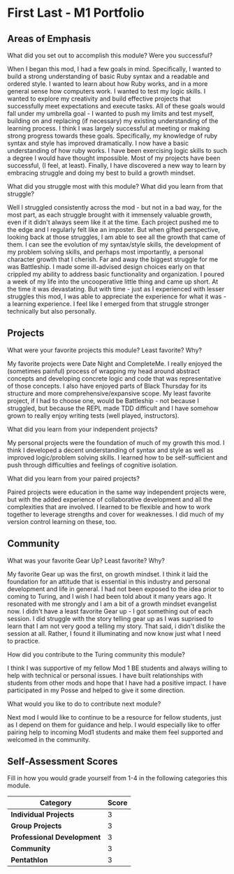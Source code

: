 # First Last - M1 Portfolio

## Areas of Emphasis

What did you set out to accomplish this module? Were you successful?

When I began this mod, I had a few goals in mind. Specifically, I wanted to build a strong understanding of basic Ruby syntax and a readable and ordered style. I wanted to learn about how Ruby works, and in a more general sense how computers work. I wanted to test my logic skills. I wanted to explore my creativity and build effective projects that successfully meet expectations and execute tasks. All of these goals would fall under my umbrella goal - I wanted to push my limits and test myself, building on and replacing (if necessary) my existing understanding of the learning process. I think I was largely successful at meeting or making strong progress towards these goals. Specifically, my knowledge of ruby syntax and style has improved dramatically. I now have a basic understanding of how ruby works. I have been exercising logic skills to such a degree I would have thought impossible. Most of my projects have been successful, (I feel, at least). Finally, I have discovered a new way to learn by embracing struggle and doing my best to build a growth mindset.  

What did you struggle most with this module? What did you learn from that struggle?

Well I struggled consistently across the mod - but not in a bad way, for the most part, as each struggle brought with it immensely valuable growth, even if it didn't always seem like it at the time. Each project pushed me to the edge and I regularly felt like an imposter. But when gifted perspective, looking back at those struggles, I am able to see all the growth that came of them. I can see the evolution of my syntax/style skills, the development of my problem solving skills, and perhaps most importantly, a personal character growth that I cherish. Far and away the biggest struggle for me was Battleship. I made some ill-advised design choices early on that crippled my ability to address basic functionality and organization. I poured a week of my life into the uncooperative little thing and came up short. At the time it was devastating. But with time - just as I experienced with lesser struggles this mod, I was able to appreciate the experience for what it was - a learning experience. I feel like I emerged from that struggle stronger technically but also personally.

## Projects

What were your favorite projects this module? Least favorite? Why?

My favorite projects were Date Night and CompleteMe. I really enjoyed the (sometimes painful) process of wrapping my head around abstract concepts and developing concrete logic and code that was representative of those concepts. I also have enjoyed parts of Black Thursday for its structure and more comprehensive/expansive scope. My least favorite project, if I had to choose one, would be Battleship - not because I struggled, but because the REPL made TDD difficult and I have somehow grown to really enjoy writing tests (well played, instructors).

What did you learn from your independent projects?

My personal projects were the foundation of much of my growth this mod. I think I developed a decent understanding of syntax and style as well as improved logic/problem solving skills. I learned how to be self-sufficient and push through difficulties and feelings of cognitive isolation.

What did you learn from your paired projects?

Paired projects were education in the same way independent projects were, but with the added experience of collaborative development and all the complexities that are involved. I learned to be flexible and how to work together to leverage strengths and cover for weaknesses. I did much of my version control learning on these, too.

## Community

What was your favorite Gear Up? Least favorite? Why?

My favorite Gear up was the first, on growth mindset. I think it laid the foundation for an attitude that is essential in this industry and personal development and life in general. I had not been exposed to the idea prior to coming to Turing, and I wish I had been told about it many years ago. It resonated with me strongly and I am a bit of a growth mindset evangelist now. I didn't have a least favorite Gear up - I got something out of each session. I did struggle with the story telling gear up as I was suprised to learn that I am not very good a telling my story. That said, i didn't dislike the session at all. Rather, I found it illuminating and now know just what I need to practice.

How did you contribute to the Turing community this module?

I think I was supportive of my fellow Mod 1 BE students and always willing to help with technical or personal issues. I have built relationships with students from other mods and hope that I have had a positive impact. I have participated in my Posse and helped to give it some direction.

What would you like to do to contribute next module?

Next mod I would like to continue to be a resource for fellow students, just as I depend on them for guidance and help. I would especially like to offer pairing help to incoming Mod1 students and make them feel supported and welcomed in the community.

## Self-Assessment Scores

Fill in how you would grade yourself from 1-4 in the following categories this module.

| Category                     | Score |
| -----------------------------| ----- |
| **Individual Projects**      |   3   |
| **Group Projects**           |   3   |
| **Professional Development** |   3   |
| **Community**                |   3   |
| **Pentathlon**               |   3   |

